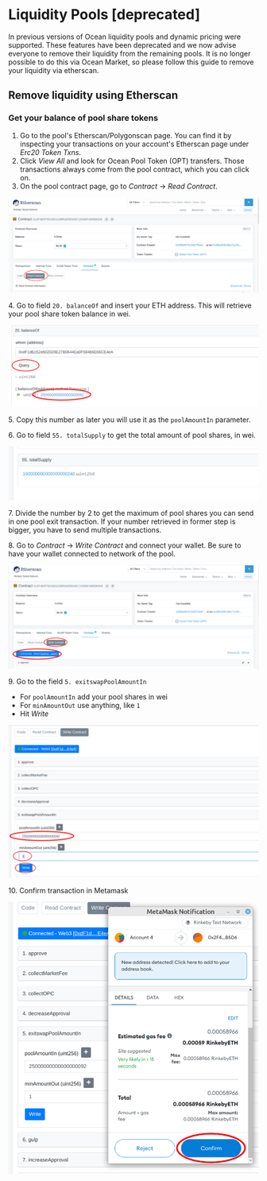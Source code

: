 # Liquidity Pools \[deprecated]

In previous versions of Ocean liquidity pools and dynamic pricing were supported. These features have been deprecated and we now advise everyone to remove their liquidity from the remaining pools. It is no longer possible to do this via Ocean Market, so please follow this guide to remove your liquidity via etherscan.

## Remove liquidity using Etherscan

### Get your balance of pool share tokens

1. Go to the pool's Etherscan/Polygonscan page. You can find it by inspecting your transactions on your account's Etherscan page under _Erc20 Token Txns_.
2. Click _View All_ and look for Ocean Pool Token (OPT) transfers. Those transactions always come from the pool contract, which you can click on.
3. On the pool contract page, go to _Contract_ -> _Read Contract_.

![Read Contract](../.gitbook/assets/liquidity/remove-liquidity-1.png)

4\. Go to field `20. balanceOf` and insert your ETH address. This will retrieve your pool share token balance in wei.

![Balance Of](../.gitbook/assets/liquidity/remove-liquidity-2.png)

5\. Copy this number as later you will use it as the `poolAmountIn` parameter.

6\. Go to field `55. totalSupply` to get the total amount of pool shares, in wei.

![Total Supply](../.gitbook/assets/liquidity/remove-liquidity-3.png)

7\. Divide the number by 2 to get the maximum of pool shares you can send in one pool exit transaction. If your number retrieved in former step is bigger, you have to send multiple transactions.

8\. Go to _Contract_ -> _Write Contract_ and connect your wallet. Be sure to have your wallet connected to network of the pool.

![Write Contract](../.gitbook/assets/liquidity/remove-liquidity-4.png)

9\. Go to the field `5. exitswapPoolAmountIn`

- For `poolAmountIn` add your pool shares in wei
- For `minAmountOut` use anything, like `1`
- Hit _Write_

![Remove Liquidity](../.gitbook/assets/liquidity/remove-liquidity-5.png)

10\. Confirm transaction in Metamask

![Confirm Transaction](../.gitbook/assets/liquidity/remove-liquidity-6.png)
